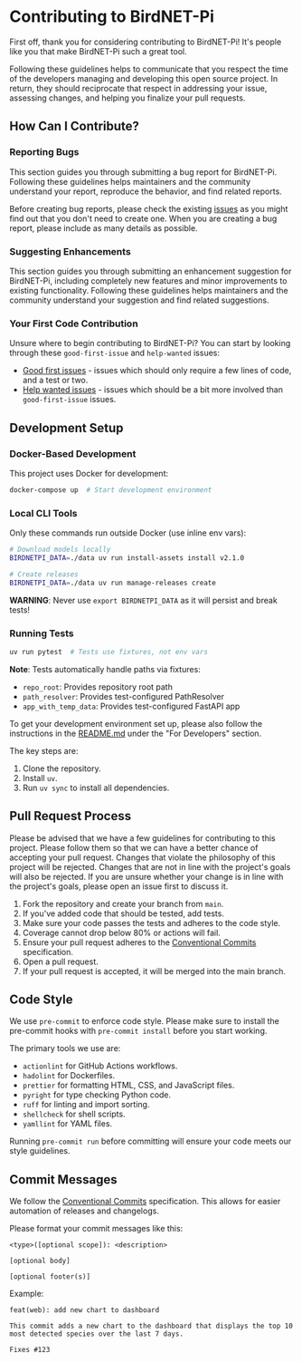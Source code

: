 # Contributing to BirdNET-Pi

First off, thank you for considering contributing to BirdNET-Pi! It's people like you that make BirdNET-Pi such a great tool.

Following these guidelines helps to communicate that you respect the time of the developers managing and developing this open source project. In return, they should reciprocate that respect in addressing your issue, assessing changes, and helping you finalize your pull requests.

## How Can I Contribute?

### Reporting Bugs

This section guides you through submitting a bug report for BirdNET-Pi. Following these guidelines helps maintainers and the community understand your report, reproduce the behavior, and find related reports.

Before creating bug reports, please check the existing [issues](https://github.com/mverteuil/BirdNET-Pi/issues) as you might find out that you don't need to create one. When you are creating a bug report, please include as many details as possible.

### Suggesting Enhancements

This section guides you through submitting an enhancement suggestion for BirdNET-Pi, including completely new features and minor improvements to existing functionality. Following these guidelines helps maintainers and the community understand your suggestion and find related suggestions.

### Your First Code Contribution

Unsure where to begin contributing to BirdNET-Pi? You can start by looking through these `good-first-issue` and `help-wanted` issues:

*   [Good first issues](https://github.com/mverteuil/BirdNET-Pi/issues?q=is%3Aissue+is%3Aopen+label%3A%22good+first+issue%22) - issues which should only require a few lines of code, and a test or two.
*   [Help wanted issues](https://github.com/mverteuil/BirdNET-Pi/issues?q=is%3Aissue+is%3Aopen+label%3A%22help+wanted%22) - issues which should be a bit more involved than `good-first-issue` issues.

## Development Setup

### Docker-Based Development
This project uses Docker for development:
```bash
docker-compose up  # Start development environment
```

### Local CLI Tools
Only these commands run outside Docker (use inline env vars):
```bash
# Download models locally
BIRDNETPI_DATA=./data uv run install-assets install v2.1.0

# Create releases
BIRDNETPI_DATA=./data uv run manage-releases create
```

**WARNING**: Never use `export BIRDNETPI_DATA` as it will persist and break tests!

### Running Tests
```bash
uv run pytest  # Tests use fixtures, not env vars
```

**Note**: Tests automatically handle paths via fixtures:
- `repo_root`: Provides repository root path
- `path_resolver`: Provides test-configured PathResolver
- `app_with_temp_data`: Provides test-configured FastAPI app

To get your development environment set up, please also follow the instructions in the [README.md](README.md) under the "For Developers" section.

The key steps are:
1.  Clone the repository.
2.  Install `uv`.
3.  Run `uv sync` to install all dependencies.

## Pull Request Process

Please be advised that we have a few guidelines for contributing to this project. Please follow them so that we can have a better chance of accepting your pull request.
Changes that violate the philosophy of this project will be rejected. Changes that are not in line with the project's goals will also be rejected. If you are unsure whether your change is in line with the project's goals, please open an issue first to discuss it.

1.  Fork the repository and create your branch from `main`.
2.  If you've added code that should be tested, add tests.
3.  Make sure your code passes the tests and adheres to the code style.
4.  Coverage cannot drop below 80% or actions will fail.
5.  Ensure your pull request adheres to the [Conventional Commits](https://www.conventionalcommits.org/en/v1.0.0/) specification.
6.  Open a pull request.
7.  If your pull request is accepted, it will be merged into the main branch.

## Code Style

We use `pre-commit` to enforce code style. Please make sure to install the pre-commit hooks with `pre-commit install` before you start working.

The primary tools we use are:
*   `actionlint` for GitHub Actions workflows.
*   `hadolint` for Dockerfiles.
*   `prettier` for formatting HTML, CSS, and JavaScript files.
*   `pyright` for type checking Python code.
*   `ruff` for linting and import sorting.
*   `shellcheck` for shell scripts.
*   `yamllint` for YAML files.

Running `pre-commit run` before committing will ensure your code meets our style guidelines.

## Commit Messages

We follow the [Conventional Commits](https://www.conventionalcommits.org/en/v1.0.0/) specification. This allows for easier automation of releases and changelogs.

Please format your commit messages like this:

```
<type>([optional scope]): <description>

[optional body]

[optional footer(s)]
```

Example:
```
feat(web): add new chart to dashboard

This commit adds a new chart to the dashboard that displays the top 10 most detected species over the last 7 days.

Fixes #123
```
